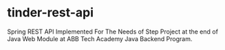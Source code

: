 # tinder-rest-api
Spring REST API Implemented For The Needs of Step Project at the end of Java Web Module at ABB Tech Academy Java Backend Program.
